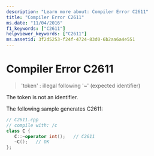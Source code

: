 ```yaml
---
description: "Learn more about: Compiler Error C2611"
title: "Compiler Error C2611"
ms.date: "11/04/2016"
f1_keywords: ["C2611"]
helpviewer_keywords: ["C2611"]
ms.assetid: 3f2d5253-f24f-4724-83d0-6b2aa6a4e551
---
```

# Compiler Error C2611

> 'token' : illegal following '~' (expected identifier)

The token is not an identifier.

The following sample generates C2611:

```cpp
// C2611.cpp
// compile with: /c
class C {
   C::~operator int();   // C2611
   ~C();   // OK
};
```
